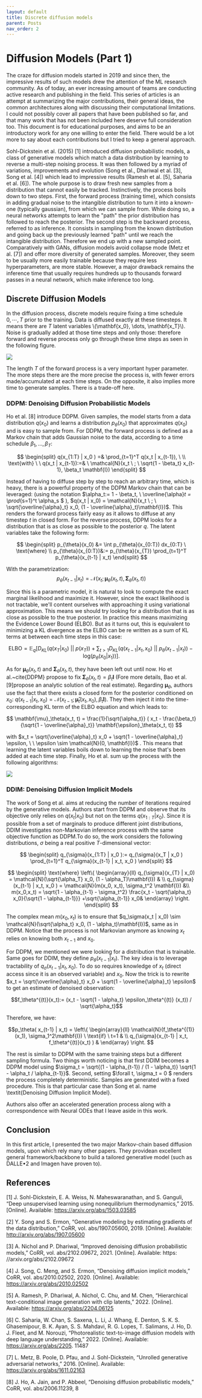 ```yaml
---
layout: default
title: Discrete diffusion models
parent: Posts
nav_order: 2
---
```

<script type="text/javascript"
  src="https://cdnjs.cloudflare.com/ajax/libs/mathjax/2.7.3/MathJax.js?config=TeX-AMS-MML_HTMLorMML">
</script>
<script type="text">
  window.MathJax = {
  tex: {
    inlineMath: [['$', '$'], ['\\(', '\\)']]
  }
};
</script>
# Diffusion Models (Part 1)

The craze for diffusion models started in 2019 and since then, the impressive results of such models drew the attention of the ML research community. As of today, an ever increasing amount of teams are conducting active research and publishing in the field. This series of articles is an attempt at summarizing the major contributions, their general ideas, the common architectures along with discussing their computational limitations. I could not possibly cover all papers that have been published so far, and that many work that has not been included here deserve full consideration too. This document is for educational purposes, and aims to be an introductory work for any one willing to enter the field. There would be a lot more to say about each contributions but I tried to keep a general approach.

Sohl-Dickstein et al. (2015) [1] introduced diffusion probabilistic models, a class of generative models which match a data distribution by learning to reverse a multi-step noising process. It was then followed by a myriad of variations, improvements and evolution (Song et al., Dhariwal et al. [3], Song et al. [4]) which lead to impressive results (Ramesh et al. [5], Saharia et al. [6]). The whole purpose is to draw fresh new samples from a distribution that cannot easily be tracked.  Instinctively, the process boils down to two steps. First, the forward process (training time), which consists in adding gradual noise to the intangible distribution to turn it into a known-one (typically gaussian), from which we can sample from. While doing so, a neural networks attempts to learn the "path" the prior distribution has followed to reach the posterior. The second step is the backward process, referred to as inference. It consists in sampling from the known distribution and going back up the previously learned "path" until we reach the intangible distribution. Therefore we end up with a new sampled point. Comparatively with GANs, diffusion models avoid collapse mode (Metz et al. [7]) and offer more diversity of generated samples. Moreover, they seem to be usually more easily trainable because they require less hyperparameters, are more stable. However, a major drawback remains the inference time that usually requires hundreds up to thousands forward passes in a neural network, which make inference too long.

## Discrete Diffusion Models 

In the diffusion process, discrete models require fixing a time schedule $0, \cdots, T$ prior to the training. Data is diffused exactly at these timesteps. It means there are $T$ latent variables \\(\mathbf{x_0}, \dots, \mathbf{x_T}\\). Noise is gradually added at those time steps and only those: therefore forward and reverse process only go through these time steps as seen in the following figure. 

![](../../img/process.png)

The length $T$ of the forward process is a very important hyper parameter. The more steps there are the more precise the process is, with fewer errors made/accumulated at each time steps. On the opposite, it also implies more time to generate samples. There is a trade-off here.

### DDPM: Denoising Diffusion Probabilistic Models


Ho et al. [8] introduce DDPM. Given samples, the model starts from a data distribution $q(x_0)$ and learns a distribution $p_{\theta}(x_0)$ that approximates $q(x_0)$ and is easy to sample from. For DDPM, the forward process is defined as a Markov chain that adds Gaussian noise to the data, according to a time schedule $\beta_1, \dots, \beta_T$:

$$
  \begin{split}
  q(x_{1:T} | x_0 ) =& \prod_{t=1}^T q(x_t | x_{t-1}), \  
  \\ \text{with} \ \ 
  q(x_t | x_{t-1}):=& \ \mathcal{N}(x_t \ ; \ \sqrt{1 - \beta_t} x_{t-1}, \beta_t \mathbf{I})
  \end{split}
$$

Instead of having to diffuse step by step to reach an arbitrary time, which is heavy, there is a powerful property of the DDPM Markov chain that can be leveraged: (using the notation $\alpha_t:= 1 - \beta_t, \ \overline{\alpha}_t = \prod_{s=1}^t \alpha_s $ ), $q(x_t | x_0) = \mathcal{N}(x_t \ ; \ \sqrt{\overline{\alpha}_t} x_0, (1 - \overline{\alpha}_t)\mathbf{I})$. This renders the forward process fairly easy as it allows to diffuse at any timestep $t$ in closed form.  For the reverse process, DDPM looks for a distribution that is as close as possible to the posterior $q$. The latent variables take the following form: 

$$
\begin{split}
  p_{\theta}(x_0) &= \int p_{\theta}(x_{0:T}) dx_{0:T} \  
  \text{where}  \\
  p_{\theta}(x_{0:T})&:= p_{\theta}(x_{T}) \prod_{t=1}^T p_{\theta}(x_{t-1} | x_t) 
  \end{split}
$$

With the parametrization: 
$$
p_{\theta}(x_{t-1} | x_t) = 
  \mathcal{N}( x_t ; \mathbf{\mu}_\theta(x_t, t), \mathbf{\Sigma}_\theta(x_t, t))
$$

Since this is a parametric model, it is natural to look to compute the exact marginal likelihood and maximize it. However, since the exact likelihood is not tractable, we'll content ourselves with approaching it using variational approximation. This means we should try looking for a distribution that is as close as possible to the true posterior. In practice this means maximizing the Evidence Lower Bound (ELBO). But as it turns out,  this is equivalent to minimizing a KL divergence as the ELBO can be re written as a sum of KL terms at between each time steps in this case:

$$
\text{ELBO} = \mathbb{E}_q[D_{KL}(q(x_T | x_0) \ || \ p(x_T)) + \sum_{t > 1} D_{KL}(q(x_{t-1} | x_t, x_0) \ || \ p_\theta(x_{t-1} | x_t)) - \text{log}(p_\theta(x_0 | x_1))].
$$

As for $\mathbf{\mu}_\theta(x_t, t)$ and $\mathbf{\Sigma}_\theta(x_t, t)$, they have been left out until now. Ho et al.\~cite{DDPM} propose to fix $\mathbf{\Sigma}_\theta(x_t, t) = \beta_t \mathbf{I}$ (Fore more details, Bao et al. [9]propose an analytic solution of the real estimate). Regarding $\mathbf{\mu}_\theta$, authors use the fact that there exists a closed form for the posterior conditioned on $x_0$:  $q(x_{t-1} | x_t, x_0) = \mathcal{N}(x_{t-1}; \mathbf{\tilde{\mu}}_t(x_t, x_0), \tilde{\beta}_t \mathbf{I})$. They then inject it into the time-corresponding KL term of the ELBO equation and which leads to: 

$$
\mathbf{\mu}_\theta(x_t, t) = \frac{1}{\sqrt{\alpha_t}} ( x_t - \frac{\beta_t}{\sqrt{1 - \overline{\alpha}_t}} \mathbf{\epsilon}_\theta(x_t, t))
$$

with $x_t = \sqrt{\overline{\alpha}_t} x_0 + \sqrt{1 - \overline{\alpha}_t} \epsilon, \ \ \epsilon \sim \mathcal{N}(0, \mathbf{I})$ . This means that learning the latent variables boils down to learning the noise that's been added at each time step. Finally, Ho et al. sum up the process with the following algorithms:

![](../../img/algoDDPM.png)

### DDIM: Denoising Diffusion Implicit Models

The work of Song et al. aims at reducing the number of iterations required by the generative models. Authors start from DDPM and observe that its objective only relies on $q(x_t | x_0)$ but not on the terms $q(x_{1:T} | x_0)$. Since it is possible from a set of marginals to produce different joint distributions, DDIM investigates non-Markovian inference process with the same objective function as DDPM.To do so, the work considers the following distributions, $\sigma$ being a real positive $T$-dimensional vector: 

$$
\begin{split}
  q_{\sigma}(x_{1:T} | x_0 ):= q_{\sigma}(x_T | x_0 ) \prod_{t=1}^T q_{\sigma}(x_{t-1} | x_t, x_0 )
  \end{split}
$$

$$
\begin{split}
  \text{where}
  \left\{
    \begin{array}{ll}
        q_{\sigma}(x_{T} | x_0) = \mathcal{N}(\sqrt{\alpha_T} x_0, (1 - \alpha_T)\mathbf{I}) & \\
        q_{\sigma}(x_{t-1} | x_t, x_0 ) = \mathcal{N}(m(x_0, x_t), \sigma_t^2 \mathbf{I}) &\\
        m(x_0,x_t) =  \sqrt{1 - \alpha_{t-1} - \sigma_t^2} \frac{x_t - \sqrt{\alpha_t} x_0}{\sqrt{1 - \alpha_{t-1}}} +\sqrt{\alpha_{t-1}} x_0&
    \end{array}
\right.
  \end{split}
$$

The complex mean $m(x_0, x_t)$ is to ensure that $q_\sigma(x_t | x_0) \sim \mathcal{N}(\sqrt{\alpha_t} x_0, (1 - \alpha_t)\mathbf{I})$, same as in DDPM. Notice that the process is not Markovian anymore as knowing $x_t$ relies on knowing both $x_{t-1}$ and $x_0$. 

For DDPM, we mentioned we were looking for a distribution that is trainable. Same goes for DDIM, they define $p_\theta( x_{t-1} | x_t)$. The key idea is to leverage tractability of $q_{\sigma}(x_{t-1} | x_t, x_0 )$. To do so requires knowledge of $x_t$ (direct access since it is an observed variable) and $x_0$. Now the trick is to rewrite $x_t = \sqrt{\overline{\alpha}_t} x_0 + \sqrt{1 - \overline{\alpha}_t} \epsilon$ to get an estimate of denoised observation: 

$$f_\theta^{(t)}(x_t):= (x_t - \sqrt{1 - \alpha_t} \epsilon_\theta^{(t)} (x_t)) / \sqrt{\alpha_t}$$

Therefore, we have: 


$$p_\theta( x_{t-1} | x_t) = 
    \left\{
    \begin{array}{ll}
        \mathcal{N}(f_\theta^{(1)}(x_1), \sigma_1^2\mathbf{I}) \ \text{if} \ t=1  & \\
        q_{\sigma}(x_{t-1} | x_t, f_\theta^{(t)}(x_t) ) &
    \end{array}
\right.
$$

The rest is similar to DDPM with the same training steps but a different sampling formula. Two things worth noticing is that first DDIM becomes a DDPM model using $\sigma_t = \sqrt{(1 - \alpha_{t-1}) / (1 - \alpha_t)} \sqrt{1 - \alpha_t / \alpha_{t-1}}$. Second, setting $\forall t, \sigma_t = 0 $ renders the process completely deterministic. Samples are generated with a fixed procedure. This is that particular case than Song et al. name \textit{Denoising Diffusion Implicit Model}.

Authors also offer an accelerated generation process along with a correspondence with Neural ODEs that I leave aside in this work. 


## Conclusion

In this first article, I presented the two major Markov-chain based diffusion models, upon which rely many other papers. They providean excellent general framework/backbone to build a tailored generative model (such as DALLE•2 and Imagen have proven to).


## References

[1] J. Sohl-Dickstein, E. A. Weiss, N. Maheswaranathan,
and S. Ganguli, “Deep unsupervised learning using
nonequilibrium thermodynamics,” 2015. [Online].
Available: https://arxiv.org/abs/1503.03585

[2] Y. Song and S. Ermon, “Generative modeling
by estimating gradients of the data distribution,”
CoRR, vol. abs/1907.05600, 2019. [Online]. Available:
http://arxiv.org/abs/1907.05600

[3] A. Nichol and P. Dhariwal, “Improved denoising
diffusion probabilistic models,” CoRR, vol.
abs/2102.09672, 2021. [Online]. Available: https:
//arxiv.org/abs/2102.09672

[4] J. Song, C. Meng, and S. Ermon, “Denoising diffusion
implicit models,” CoRR, vol. abs/2010.02502, 2020.
[Online]. Available: https://arxiv.org/abs/2010.02502

[5] A. Ramesh, P. Dhariwal, A. Nichol, C. Chu,
and M. Chen, “Hierarchical text-conditional image
generation with clip latents,” 2022. [Online].
Available: https://arxiv.org/abs/2204.06125

[6] C. Saharia, W. Chan, S. Saxena, L. Li, J. Whang,
E. Denton, S. K. S. Ghasemipour, B. K. Ayan, S. S.
Mahdavi, R. G. Lopes, T. Salimans, J. Ho, D. J.
Fleet, and M. Norouzi, “Photorealistic text-to-image
diffusion models with deep language understanding,”
2022. [Online]. Available: https://arxiv.org/abs/2205.
11487

[7] L. Metz, B. Poole, D. Pfau, and J. Sohl-Dickstein,
“Unrolled generative adversarial networks,” 2016.
[Online]. Available: https://arxiv.org/abs/1611.02163

[8] J. Ho, A. Jain, and P. Abbeel, “Denoising diffusion
probabilistic models,” CoRR, vol. abs/2006.11239,
8
